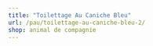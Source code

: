 ```yaml
---
title: "Toilettage Au Caniche Bleu"
url: /pau/toilettage-au-caniche-bleu-2/
shop: animal de compagnie
---
```

